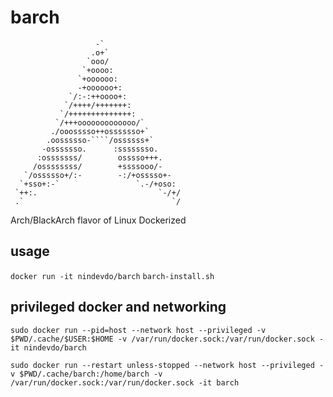 # barch
```
                   -`
                  .o+`                 
                 `ooo/                 
                `+oooo:                
               `+oooooo:               
               -+oooooo+:              
             `/:-:++oooo+:             
            `/++++/+++++++:            
           `/++++++++++++++:           
          `/+++ooooooooooooo/`         
         ./ooosssso++osssssso+`
        .oossssso-````/ossssss+`
       -osssssso.      :ssssssso.
      :osssssss/        osssso+++.
     /ossssssss/        +ssssooo/-
   `/ossssso+/:-        -:/+osssso+-
  `+sso+:-`                 `.-/+oso:
 `++:.                           `-/+/
 .`                                 `/
 ```
Arch/BlackArch flavor of Linux Dockerized

## usage
`docker run -it nindevdo/barch`
`barch-install.sh`

## privileged docker and networking
`sudo docker run --pid=host --network host --privileged -v $PWD/.cache/$USER:$HOME -v /var/run/docker.sock:/var/run/docker.sock -it nindevdo/barch`

`sudo docker run --restart unless-stopped --network host --privileged -v $PWD/.cache/barch:/home/barch -v /var/run/docker.sock:/var/run/docker.sock -it barch`
